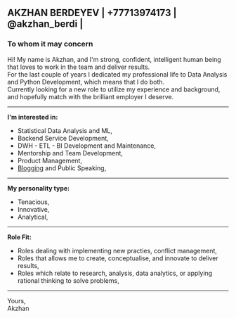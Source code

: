 ## AKZHAN BERDEYEV | +77713974173 | @akzhan_berdi |

### To whom it may concern

Hi! My name is Akzhan, and I'm strong, confident, intelligent human being that loves to work in the team and deliver results.  
For the last couple of years I dedicated my professional life to Data Analysis and Python Development, which means that I do both.  
Currently looking for a new role to utilize my experience and background, and hopefully match with the brilliant employer I deserve.  

---

**I'm interested in:**
- Statistical Data Analysis and ML,
- Backend Service Development,
- DWH - ETL - BI Development and Maintenance,
- Mentorship and Team Development,
- Product Management,
- [Blogging](https://baddogdata.com) and Public Speaking,
  
---

**My personality type:**

- Tenacious,
- Innovative,
- Analytical,
  
---

**Role Fit:**

- Roles dealing with implementing new practies, conflict management,
- Roles that allows me to create, conceptualise, and innovate to deliver results,
- Roles which relate to research, analysis, data analytics, or applying rational thinking to solve problems,
  
---


Yours,  
Akzhan
